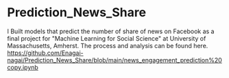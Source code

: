 # Prediction_News_Share
I Built models that predict the number of share of news on Facebook as a final project for "Machine Learning for Social Science" at University of Massachusetts, Amherst.
The process and analysis can be found here. https://github.com/Enagai-nagai/Prediction_News_Share/blob/main/news_engagement_prediction%20copy.ipynb
